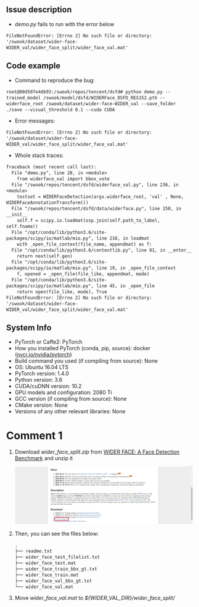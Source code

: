 ## Issue description

* *demo.py* fails to run with the error below

```
FileNotFoundError: [Errno 2] No such file or directory: '/swook/dataset/wider-face-WIDER_val/wider_face_split/wider_face_val.mat'
```

## Code example

*  Command to reproduce the bug:

```
root@80d507e4db93:/swook/repos/tencent/dsfd# python demo.py --trained_model /swook/model/dsfd/WIDERFace_DSFD_RES152.pth --widerface_root /swook/dataset/wider-face-WIDER_val --save_folder ./save --visual_threshold 0.1 --cuda CUDA
```

* Error messages:

```
FileNotFoundError: [Errno 2] No such file or directory: '/swook/dataset/wider-face-WIDER_val/wider_face_split/wider_face_val.mat'
```

* Whole stack traces:

```
Traceback (most recent call last):
  File "demo.py", line 28, in <module>
    from widerface_val import bbox_vote
  File "/swook/repos/tencent/dsfd/widerface_val.py", line 236, in <module>
    testset = WIDERFaceDetection(args.widerface_root, 'val' , None, WIDERFaceAnnotationTransform())
  File "/swook/repos/tencent/dsfd/data/widerface.py", line 150, in __init__
    self.f = scipy.io.loadmat(osp.join(self.path_to_label, self.fname))
  File "/opt/conda/lib/python3.6/site-packages/scipy/io/matlab/mio.py", line 216, in loadmat
    with _open_file_context(file_name, appendmat) as f:
  File "/opt/conda/lib/python3.6/contextlib.py", line 81, in __enter__
    return next(self.gen)
  File "/opt/conda/lib/python3.6/site-packages/scipy/io/matlab/mio.py", line 19, in _open_file_context
    f, opened = _open_file(file_like, appendmat, mode)
  File "/opt/conda/lib/python3.6/site-packages/scipy/io/matlab/mio.py", line 45, in _open_file
    return open(file_like, mode), True
FileNotFoundError: [Errno 2] No such file or directory: '/swook/dataset/wider-face-WIDER_val/wider_face_split/wider_face_val.mat'
```

## System Info

- PyTorch or Caffe2: PyTorch
- How you installed PyTorch (conda, pip, source): docker ([nvcr.io/nvidia/pytorch](https://ngc.nvidia.com/catalog/containers/nvidia:pytorch))
- Build command you used (if compiling from source): None
- OS: Ubuntu 16.04 LTS
- PyTorch version: 1.4.0
- Python version: 3.6
- CUDA/cuDNN version: 10.2
- GPU models and configuration: 2080 Ti
- GCC version (if compiling from source): None
- CMake version: None
- Versions of any other relevant libraries: None

# Comment 1

1. Download *wider_face_split.zip* from [WIDER FACE: A Face Detection Benchmark](http://shuoyang1213.me/WIDERFACE/) and unzip it

   ![](issue-02/fig-01.jpg)

2. Then, you can see the files below:

   ```
   .
   ├── readme.txt
   ├── wider_face_test_filelist.txt
   ├── wider_face_test.mat
   ├── wider_face_train_bbx_gt.txt
   ├── wider_face_train.mat
   ├── wider_face_val_bbx_gt.txt
   └── wider_face_val.mat
   ```

3. Move *wider_face_val.mat* to *\${WIDER_VAL_DIR}/wider_face_split/*

